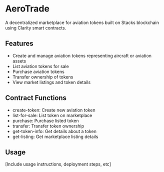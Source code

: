 # AeroTrade

A decentralized marketplace for aviation tokens built on Stacks blockchain using Clarity smart contracts.

## Features
- Create and manage aviation tokens representing aircraft or aviation assets
- List aviation tokens for sale
- Purchase aviation tokens
- Transfer ownership of tokens
- View market listings and token details

## Contract Functions
- create-token: Create new aviation token
- list-for-sale: List token on marketplace
- purchase: Purchase listed token
- transfer: Transfer token ownership
- get-token-info: Get details about a token
- get-listing: Get marketplace listing details

## Usage
[Include usage instructions, deployment steps, etc]

